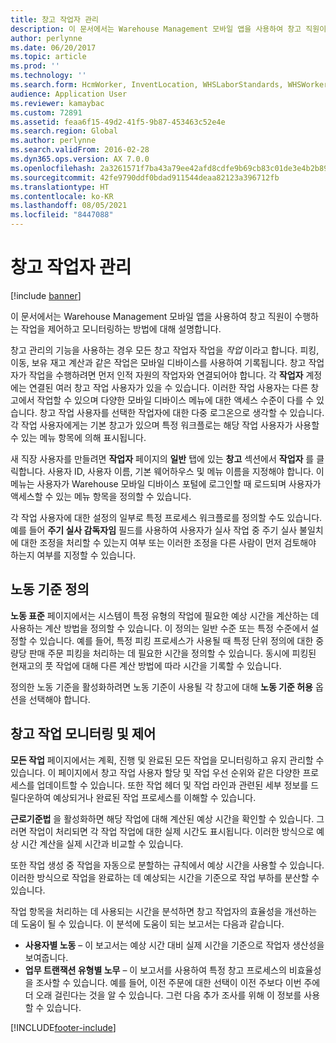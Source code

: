 ```yaml
---
title: 창고 작업자 관리
description: 이 문서에서는 Warehouse Management 모바일 앱을 사용하여 창고 직원이 수행하는 작업을 제어하고 모니터링하는 방법에 대해 설명합니다.
author: perlynne
ms.date: 06/20/2017
ms.topic: article
ms.prod: ''
ms.technology: ''
ms.search.form: HcmWorker, InventLocation, WHSLaborStandards, WHSWorker, WHSWorkTable, WHSWorkTableListPage, WHSResetUserPassword
audience: Application User
ms.reviewer: kamaybac
ms.custom: 72891
ms.assetid: feaa6f15-49d2-41f5-9b87-453463c52e4e
ms.search.region: Global
ms.author: perlynne
ms.search.validFrom: 2016-02-28
ms.dyn365.ops.version: AX 7.0.0
ms.openlocfilehash: 2a3261571f7ba43a79ee42afd8cdfe9b69cb83c01de3e4b2b89d2b0aae668ea2
ms.sourcegitcommit: 42fe9790ddf0bdad911544deaa82123a396712fb
ms.translationtype: HT
ms.contentlocale: ko-KR
ms.lasthandoff: 08/05/2021
ms.locfileid: "8447088"
---
```

# <a name="manage-warehouse-workers"></a>창고 작업자 관리

[!include [banner](../includes/banner.md)]

이 문서에서는 Warehouse Management 모바일 앱을 사용하여 창고 직원이 수행하는 작업을 제어하고 모니터링하는 방법에 대해 설명합니다.

창고 관리의 기능을 사용하는 경우 모든 창고 작업자 작업을 *작업* 이라고 합니다. 피킹, 이동, 보유 재고 계산과 같은 작업은 모바일 디바이스를 사용하여 기록됩니다. 창고 작업자가 작업을 수행하려면 먼저 인적 자원의 작업자와 연결되어야 합니다. 각 **작업자** 계정에는 연결된 여러 창고 작업 사용자가 있을 수 있습니다. 이러한 작업 사용자는 다른 창고에서 작업할 수 있으며 다양한 모바일 디바이스 메뉴에 대한 액세스 수준이 다를 수 있습니다. 창고 작업 사용자를 선택한 작업자에 대한 다중 로그온으로 생각할 수 있습니다. 각 작업 사용자에게는 기본 창고가 있으며 특정 워크플로는 해당 작업 사용자가 사용할 수 있는 메뉴 항목에 의해 표시됩니다. 

새 직장 사용자를 만들려면 **작업자** 페이지의 **일반** 탭에 있는 **창고** 섹션에서 **작업자** 를 클릭합니다. 사용자 ID, 사용자 이름, 기본 웨어하우스 및 메뉴 이름을 지정해야 합니다. 이 메뉴는 사용자가 Warehouse 모바일 디바이스 포털에 로그인할 때 로드되며 사용자가 액세스할 수 있는 메뉴 항목을 정의할 수 있습니다. 

각 작업 사용자에 대한 설정의 일부로 특정 프로세스 워크플로를 정의할 수도 있습니다. 예를 들어 **주기 실사 감독자임** 필드를 사용하여 사용자가 실사 작업 중 주기 실사 불일치에 대한 조정을 처리할 수 있는지 여부 또는 이러한 조정을 다른 사람이 먼저 검토해야 하는지 여부를 지정할 수 있습니다.

## <a name="defining-labor-standards"></a>노동 기준 정의
**노동 표준** 페이지에서는 시스템이 특정 유형의 작업에 필요한 예상 시간을 계산하는 데 사용하는 계산 방법을 정의할 수 있습니다. 이 정의는 일반 수준 또는 특정 수준에서 설정할 수 있습니다. 예를 들어, 특정 피킹 프로세스가 사용될 때 특정 단위 정의에 대한 중량당 판매 주문 피킹을 처리하는 데 필요한 시간을 정의할 수 있습니다. 동시에 피킹된 현재고의 풋 작업에 대해 다른 계산 방법에 따라 시간을 기록할 수 있습니다. 

정의한 노동 기준을 활성화하려면 노동 기준이 사용될 각 창고에 대해 **노동 기준 허용** 옵션을 선택해야 합니다.

## <a name="monitoring-and-controlling-warehouse-work"></a>창고 작업 모니터링 및 제어
**모든 작업** 페이지에서는 계획, 진행 및 완료된 모든 작업을 모니터링하고 유지 관리할 수 있습니다. 이 페이지에서 창고 작업 사용자 할당 및 작업 우선 순위와 같은 다양한 프로세스를 업데이트할 수 있습니다. 또한 작업 헤더 및 작업 라인과 관련된 세부 정보를 드릴다운하여 예상되거나 완료된 작업 프로세스를 이해할 수 있습니다. 

**근로기준법** 을 활성화하면 해당 작업에 대해 계산된 예상 시간을 확인할 수 있습니다. 그러면 작업이 처리되면 각 작업 작업에 대한 실제 시간도 표시됩니다. 이러한 방식으로 예상 시간 계산을 실제 시간과 비교할 수 있습니다. 

또한 작업 생성 중 작업을 자동으로 분할하는 규칙에서 예상 시간을 사용할 수 있습니다. 이러한 방식으로 작업을 완료하는 데 예상되는 시간을 기준으로 작업 부하를 분산할 수 있습니다. 

작업 항목을 처리하는 데 사용되는 시간을 분석하면 창고 작업자의 효율성을 개선하는 데 도움이 될 수 있습니다. 이 분석에 도움이 되는 보고서는 다음과 같습니다.

-   **사용자별 노동** – 이 보고서는 예상 시간 대비 실제 시간을 기준으로 작업자 생산성을 보여줍니다.
-   **업무 트랜잭션 유형별 노무** – 이 보고서를 사용하여 특정 창고 프로세스의 비효율성을 조사할 수 있습니다. 예를 들어, 이전 주문에 대한 선택이 이전 주보다 이번 주에 더 오래 걸린다는 것을 알 수 있습니다. 그런 다음 추가 조사를 위해 이 정보를 사용할 수 있습니다.






[!INCLUDE[footer-include](../../includes/footer-banner.md)]